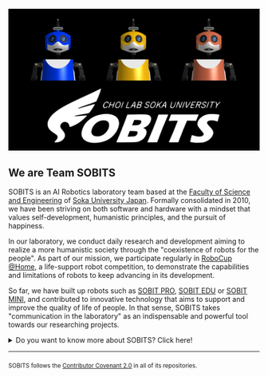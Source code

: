 ![Team SOBITS Profile Pic](https://github.com/TeamSOBITS/.github/blob/main/imgs/sobits_profile.png)

## We are Team SOBITS

SOBITS is an AI Robotics laboratory team based at the [Faculty of Science and Engineering](https://www.soka.ac.jp/en/academics/guideline/science) of [Soka University Japan](https://www.soka.ac.jp/en/). Formally consolidated in 2010, we have been striving on both software and hardware with a mindset that values self-development, humanistic principles, and the pursuit of happiness.

In our laboratory, we conduct daily research and development aiming to realize a more humanistic society through the "coexistence​ of robots for the people". As part of our mission, we participate regularly in [RoboCup @Home](https://athome.robocup.org/), a life-support robot competition, to demonstrate the capabilities and limitations of robots to keep advancing in its development. 

So far, we have built up robots such as [SOBIT PRO](https://github.com/TeamSOBITS/sobit_pro), [SOBIT EDU](https://github.com/TeamSOBITS/sobit_edu) or [SOBIT MINI](https://github.com/TeamSOBITS/sobit_mini), and contributed to innovative technology that aims to support and improve the quality of life of people. In that sense, SOBITS takes "communication in the laboratory" as an indispensable and powerful tool towards our researching projects.

<details> 
	<summary>Do you want to know more about SOBITS? Click here!</summary>
	<br>
	<ul>
	    <li><a href="https://home.soka.ac.jp/~choi/">Official Website</a></li>
		<li>Social Media
			<ul>
				<li><a href="https://github.com/microsoft/vscode">Twitter</a></li>
				<li><a href="https://github.com/rails/rails">Instagram</a></li>
			</ul>
		</li>
		<li>WE ARE OPEN-SOURCING! Help us to create a better society with the help of robotics.</li>
	</ul>
</details>

---

<sub>SOBITS follows the [Contributor Covenant 2.0](https://www.contributor-covenant.org/version/2/0/code_of_conduct/) in all of its repositories.</sub>